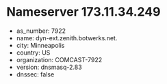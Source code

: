 # Nameserver 173.11.34.249

* as_number: 7922
* name: dyn-ext.zenith.botwerks.net.
* city: Minneapolis
* country: US
* organization: COMCAST-7922
* version: dnsmasq-2.83
* dnssec: false
